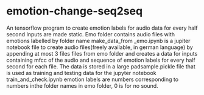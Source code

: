 # emotion-change-seq2seq
An tensorflow program to create emotion labels for audio data for every half second
Inputs are made static.
Emo folder contains audio files with emotions labelled by folder name make_data_from _emo.ipynb is a jupiter notebook file to create audio files(freely available, in german language) by appending at most 3 files files from emo folder and creates a data for inputs containing mfcc of the audio and sequence of emotion labels for every half second for each file. The data is stored in a large padsample.pickle file that is used as training and testing data for the jupyter notebook train_and_check.ipynb emotion labels are numbers corresponding to numbers inthe folder names in emo folder, 0 is for no sound.
